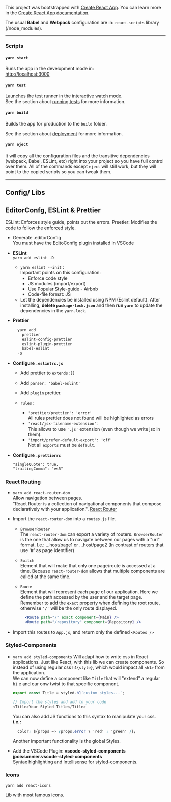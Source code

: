 This project was bootstrapped with [Create React App](https://github.com/facebook/create-react-app).
You can learn more in the [Create React App documentation](https://facebook.github.io/create-react-app/docs/getting-started).


The usual **Babel** and **Webpack** configuration are in:     `react-scripts` library (/node_modules).

---
### Scripts

#### `yarn start`

Runs the app in the development mode in: <br />
[http://localhost:3000](http://localhost:3000)

#### `yarn test`

Launches the test runner in the interactive watch mode.<br />
See the section about [running tests](https://facebook.github.io/create-react-app/docs/running-tests) for more information.

#### `yarn build`

Builds the app for production to the `build` folder.<br />


See the section about [deployment](https://facebook.github.io/create-react-app/docs/deployment) for more information.

#### `yarn eject`

It will copy all the configuration files and the transitive dependencies (webpack, Babel, ESLint, etc) right into your project so you have full control over them. All of the commands except `eject` will still work, but they will point to the copied scripts so you can tweak them.

---

## Config/ Libs

## EditorConfg, ESLint & Prettier

ESLInt: Enforces style guide, points out the errors.
Preetier: Modifies the code to follow the enforced style.

- Generate .editorConfig <br>
  You must have the EditoConfig plugin installed in VSCode

- **ESLint** <br>
  `yarn add eslint -D`
  - `yarn eslint --init` : <br>
    Important points on this configuration:
    - Enforce code style
    - JS modules (import/export)
    - Use Popular Style-guide - Airbnb
    - Code-file format: JS
  - Let the dependencies be installed using NPM (Eslint default). After installing, **delete `package-lock.json`** and then **run `yarn`** to update the dependencies in the `yarn.lock`.

- **Prettier**
  ```javascript
    yarn add
      prettier
      eslint-config-prettier
      eslint-plugin-prettier
      babel-eslint
    -D
  ```

- **Configure `.eslintrc.js`** <br>
  - Add prettier to `extends:[]`
  - Add `parser: 'babel-eslint'`
  - Add `plugin` prettier.

  - `rules:`
    - `'prettier/prettier': 'error'`<br>
      All rules prettier does not found will be highlighted as errors
    - `'react/jsx-filename-extension'`: <br>
      This allows to use `'.js'` extension (even though we write jsx in them).
    - `'import/prefer-default-export': 'off'`<br>
      Not all `exports` must be `default`.

- **Configure `.prettierrc`** <br>
    ```javascrip
    "singleQuote": true,
    "trailingComma": "es5"
    ```

### React Routing

- `yarn add react-router-dom` \
Allow navigation between pages. \
"React Router is a collection of navigational components that compose declaratively with your application.". [React Router](https://reacttraining.com/react-router/)

- Import the `react-router-dom` into a `routes.js` file.
  - `BrowserRouter` \
    The `react-router-dom` can export a variety of routers.
    `BrowserRouter` is the one that allow us to navigate between our pages with a "url" format.
    I.e.: ...host/page1 or ...host/page2
    (In contrast of routers that use '#' as page identifier)

  - `Switch` \
    Element that will make that only one page/route is accessed at a time.
    Because `react-router-dom` allows that multiple components are called at the same time.

  - `Route` \
    Element that will represent each page of our application.
    Here we define the path accessed by the user and the target page.
    Remember to add the `exact` property when defining the root route, otherwise `'/'` will be the only route displayed.
    ```jsx
      <Route path="/" exact component={Main} />
      <Route path="/repository" component={Repository} />
    ```

- Import this routes to `App.js`, and return only the defined `<Routes />`

### Styled-Components

- `yarn add styled-components`
  Will adapt how to write css in React applications.
  Just like React, with this lib we can create components.
  So instead of using regular css `h1{style}`, which would impact all `<h1>` from the application. \
  We can now define a component like `Title` that will "extend" a regular `h1` e and our onw twist
  to that specific component.

  ```javascript
  export const Title = styled.h1`custom styles...`;

  // Import the styles and add to your code
  <Title>Your Styled Title</Title>
  ```

  You can also add JS functions to this syntax to manipulate your css. \
  **i.e.:**

  ```css
    color: ${props => (props.error ? 'red' : 'green' )};
  ```

  Another important functionality is the global Styles.

- Add the VSCode Plugin: **vscode-styled-components
jpoissonnier.vscode-styled-components**<br>
Syntax highlighting and Intellisense for styled-components.

### Icons
`yarn add react-icons`

Lib with most famous icons.

